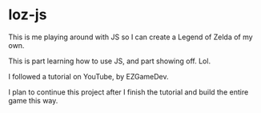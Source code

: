 # loz-js

This is me playing around with JS so I can create a Legend of Zelda of my own.

This is part learning how to use JS, and part showing off. Lol.

I followed a tutorial on YouTube, by EZGameDev.

I plan to continue this project after I finish the tutorial and build the entire game this way.

